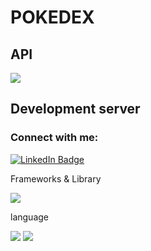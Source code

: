 # POKEDEX

## API
<a href="https://pokeapi.co/" target="_blank" rel="noreferrer"><img src="https://img.shields.io/badge/PokeAPI-e5971a?style=for-the-badge&logo=POKEAPI&logoColor=e5971a"/> </a>

## Development server
<p>
  <h3 align="left">Connect with me:</h3>
<p align="left">
<a href="https://www.linkedin.com/in/christian-esposito-developer/" target="blank"><img src="https://img.shields.io/badge/LinkedIn-blue?style=for-the-badge&logo=linkedin&logoColor=white" alt="LinkedIn Badge"/></a>
</p>

Frameworks & Library 

<a href="https://it.legacy.reactjs.org/" target="_blank" rel="noreferrer"> <img src="https://img.shields.io/badge/React-20232A?style=for-the-badge&logo=react&logoColor=61DAFB"> </a>

language

<a href="https://www.javascript.com/" target="_blank" rel="noreferref"><img src="https://img.shields.io/badge/JavaScript-F7DF1E?style=for-the-badge&logo=javascript&logoColor=black"/></a>
<a href="https://www.w3schools.com/Css/" target="_blank" rel="noreferrer"><img src="https://img.shields.io/badge/CSS-239120?&style=for-the-badge&logo=css3&logoColor=white"></a>
